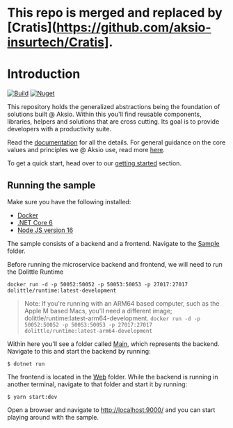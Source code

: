# This repo is merged and replaced by [Cratis](https://github.com/aksio-insurtech/Cratis].

# Introduction

[![Build](https://github.com/aksio-system/Foundation/actions/workflows/build.yml/badge.svg)](https://github.com/aksio-system/Foundation/actions/workflows/build.yml)
[![Nuget](https://img.shields.io/nuget/v/aksio.microservices)](http://nuget.org/packages/aksio.microservices)

This repository holds the generalized abstractions being the foundation of solutions built @ Aksio.
Within this you'll find reusable components, libraries, helpers and solutions that are
cross cutting. Its goal is to provide developers with a productivity suite.

Read the [documentation](./Documentation/index.md) for all the details.
For general guidance on the core values and principles we @ Aksio use, read more [here](https://github.com/aksio-system/Home/blob/main/README.md).

To get a quick start, head over to our [getting started](./Documentation/getting-started.md) section.

## Running the sample

Make sure you have the following installed:

- [Docker](https://www.docker.com/products/docker-desktop)
- [.NET Core 6](https://dotnet.microsoft.com/download/dotnet/6.0)
- [Node JS version 16](https://nodejs.org/)

The sample consists of a backend and a frontend.
Navigate to the [Sample](./Sample) folder.

Before running the microservice backend and frontend, we will need to run the Dolittle Runtime

```shell
docker run -d -p 50052:50052 -p 50053:50053 -p 27017:27017 dolittle/runtime:latest-development
```

> Note: If you're running with an ARM64 based computer, such as the Apple M based Macs, you'll need
> a different image; dolittle/runtime:latest-arm64-development.
> `docker run -d -p 50052:50052 -p 50053:50053 -p 27017:27017 dolittle/runtime:latest-arm64-development`

Within here you'll see a folder called [Main](./Sample/Main), which represents the backend.
Navigate to this and start the backend by running:

```shell
$ dotnet run
```

The frontend is located in the [Web](./Sample/Web) folder. While the backend is running in another terminal,
navigate to that folder and start it by running:

```shell
$ yarn start:dev
```

Open a browser and navigate to [http://localhost:9000/](http://localhost:9000/) and you can start playing
around with the sample.
